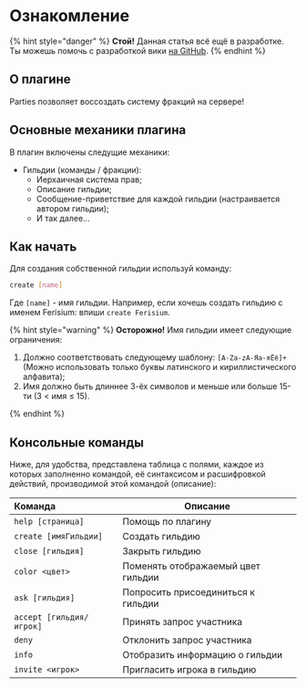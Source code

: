 # Ознакомление

{% hint style="danger" %}
**Стой!** Данная статья всё ещё в разработке. Ты можешь помочь с разработкой вики [на GitHub](https://github.com/aculaOne/FarySD_Wiki).
{% endhint %}

## О плагине

Parties позволяет воссоздать систему фракций на сервере!

## Основные механики плагина

В плагин включены следущие механики:

- Гильдии (команды / фракции):
  - Иерхаичная система прав;
  - Описание гильдии;
  - Сообщение-приветствие для каждой гильдии (настраивается автором гильдии);
  - И так далее...

## Как начать

Для создания собственной гильдии используй команду:

```bash
create [name]
```

Где `[name]` - имя гильдии. Например, если хочешь создать гильдию с именем Ferisium: впиши `create Ferisium`.

{% hint style="warning" %}
**Осторожно!** Имя гильдии имеет следующие ограничения:

1. Должно соответствовать следующему шаблону: `[A-Za-zА-Яа-яЁё]+` (Можно использовать только буквы латинского и кириллистического алфавита);
2. Имя должно быть длиннее 3-ёх символов и меньше или больше 15-ти (3 < имя ≤ 15).

{% endhint %}

## Консольные команды

Ниже, для удобства, представлена таблица с полями, каждое из которых заполненно командой, её синтаксисом и расшифровкой действий, производимой этой командой (описание):

| Команда                  | Описание                           |
| :----------------------- | ---------------------------------- |
| `help [страница]`        | Помощь по плагину                  |
| `create [имяГильдии]`    | Создать гильдию                    |
| `close [гильдия]`        | Закрыть гильдию                    |
| `color <цвет>`           | Поменять отображаемый цвет гильдии |
| `ask [гильдия]`          | Попросить присоединиться к гильдии |
| `accept [гильдия/игрок]` | Принять запрос участника           |
| `deny`                   | Отклонить запрос участника         |
| `info`                   | Отобразить информацию о гильдии    |
| `invite <игрок>`         | Пригласить игрока в гильдию        |
